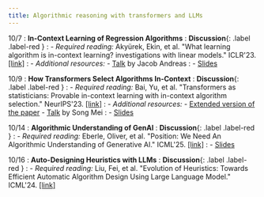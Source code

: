 ```yaml
---
title: Algorithmic reasoning with transformers and LLMs
---
```


10/7
: **In-Context Learning of Regression Algorithms**
  : **Discussion**{: .label .label-red }
: - *Required reading:* Akyürek, Ekin, et al. "What learning algorithm is in-context learning? investigations with linear models." ICLR'23. [[link]](https://arxiv.org/abs/2211.15661)
: - *Additional resources:*
    - [Talk](https://www.youtube.com/watch?v=UNVl64G3BzA&t=1469s) by Jacob Andreas
: - [Slides](https://vitercik.github.io/ai4algs_25/assets/pdf/1_ICL.pdf)

10/9
: **How Transformers Select Algorithms In-Context**
  : **Discussion**{: .label .label-red }
: - *Required reading:* Bai, Yu, et al. "Transformers as statisticians: Provable in-context learning with in-context algorithm selection." NeurIPS'23. [[link]](https://openreview.net/pdf?id=liMSqUuVg9)
: - *Additional resources:*
    - [Extended version of the paper](https://arxiv.org/pdf/2306.04637)
    - [Talk](https://www.youtube.com/watch?v=vKZ_I05sSj0&t=3128s) by Song Mei
: - [Slides](https://vitercik.github.io/ai4algs_25/assets/pdf/2_TF_statistician.pdf)

10/14
: **Algorithmic Understanding of GenAI**
  : **Discussion**{: .label .label-red }
: - *Required reading:* Eberle, Oliver, et al. "Position: We Need An Algorithmic Understanding of Generative AI." ICML'25. [[link]](https://arxiv.org/abs/2507.07544)
: - [Slides](https://vitercik.github.io/ai4algs_25/assets/pdf/3_alg_understanding.pdf)

10/16
: **Auto-Designing Heuristics with LLMs**
  : **Discussion**{: .label .label-red }
: - *Required reading:* Liu, Fei, et al. "Evolution of Heuristics: Towards Efficient Automatic Algorithm Design Using Large Language Model." ICML'24. [[link]](https://arxiv.org/abs/2401.02051)